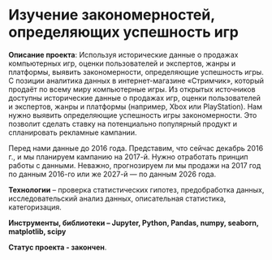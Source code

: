 # Изучение закономерностей, определяющих успешность игр

**Описание проекта**: 
Используя исторические данные о продажах компьютерных игр, оценки пользователей и экспертов, жанры и платформы, выявить закономерности, определяющие успешность игры.
С позиции аналитика данных в интернет-магазине «Стримчик», который продаёт по всему миру компьютерные игры. Из открытых источников доступны исторические данные о продажах игр, оценки пользователей и экспертов, жанры и платформы (например, Xbox или PlayStation). Нам нужно выявить определяющие успешность игры закономерности. Это позволит сделать ставку на потенциально популярный продукт и спланировать рекламные кампании.

Перед нами данные до 2016 года. Представим, что сейчас декабрь 2016 г., и мы планируем кампанию на 2017-й. Нужно отработать принцип работы с данными. Неважно, прогнозируем ли мы продажи на 2017 год по данным 2016-го или же 2027-й — по данным 2026 года. 

**Технологии** – проверка статистических гипотез, предобработка данных, исследовательский анализ данных, описательная статистика, категоризация.

**Инструменты, библиотеки – Jupyter, Python, Pandas, numpy, seaborn, matplotlib, scipy**

**Cтатус проекта - закончен**.
